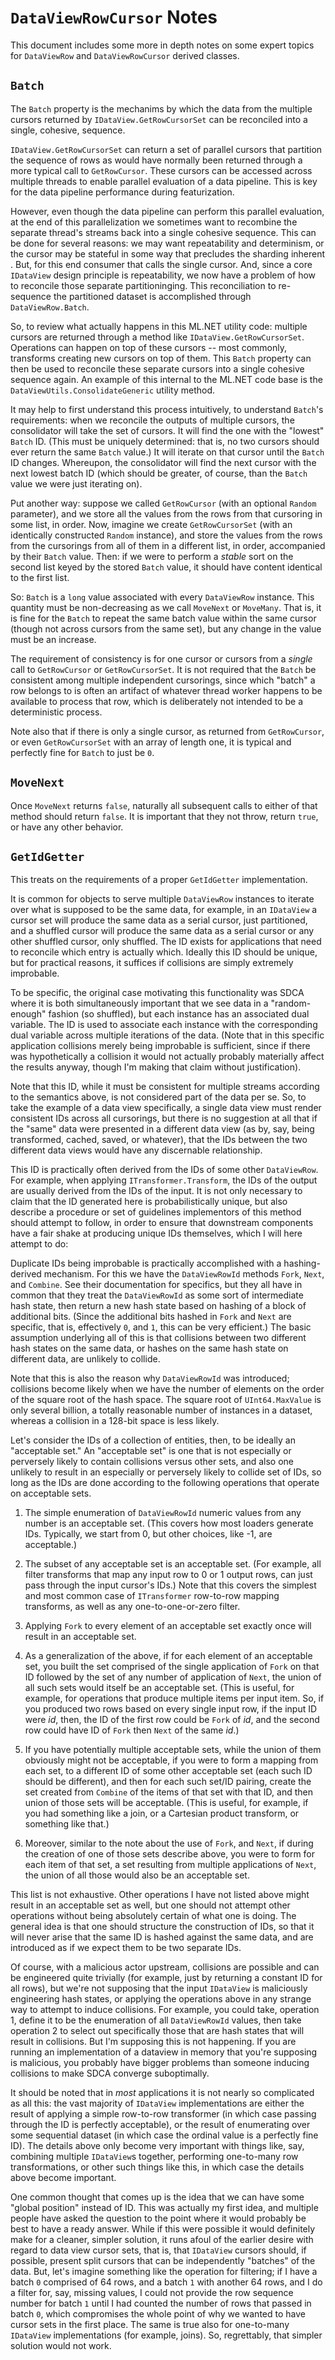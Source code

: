 ﻿# `DataViewRowCursor` Notes

This document includes some more in depth notes on some expert topics for
`DataViewRow` and `DataViewRowCursor` derived classes.

## `Batch`

The `Batch` property is the mechanims by which the data from the multiple
cursors returned by `IDataView.GetRowCursorSet` can be reconciled into a
single, cohesive, sequence.

`IDataView.GetRowCursorSet` can return a set of parallel cursors that
partition the sequence of rows as would have normally been returned through a
more typical call to `GetRowCursor`. These cursors can be accessed across
multiple threads to enable parallel evaluation of a data pipeline. This is key
for the data pipeline performance during featurization.

However, even though the data pipeline can perform this parallel evaluation,
at the end of this parallelization we sometimes want to recombine the separate
thread's streams back into a single cohesive sequence. This can be done for
several reasons: we may want repeatability and determinism, or the cursor may
be stateful in some way that precludes the sharding inherent . But, for this end consumer that calls
the single cursor. And, since a core `IDataView` design principle is
repeatability, we now have a problem of how to reconcile those separate
partitioninging. This reconciliation to re-sequence the partitioned dataset is
accomplished through `DataViewRow.Batch`.

So, to review what actually happens in this ML.NET utility code: multiple
cursors are returned through a method like `IDataView.GetRowCursorSet`.
Operations can happen on top of these cursors -- most commonly, transforms
creating new cursors on top of them. This `Batch` property can then be used to
reconcile these separate cursors into a single cohesive sequence again. An
example of this internal to the ML.NET code base is the
`DataViewUtils.ConsolidateGeneric` utility method.

It may help to first understand this process intuitively, to understand
`Batch`'s requirements: when we reconcile the outputs of multiple cursors, the
consolidator will take the set of cursors. It will find the one with the
"lowest" `Batch` ID. (This must be uniquely determined: that is, no two
cursors should ever return the same `Batch` value.) It will iterate on that
cursor until the `Batch` ID changes. Whereupon, the consolidator will find the
next cursor with the next lowest batch ID (which should be greater, of course,
than the `Batch` value we were just iterating on).

Put another way: suppose we called `GetRowCursor` (with an optional `Random`
parameter), and we store all the values from the rows from that cursoring in
some list, in order. Now, imagine we create `GetRowCursorSet` (with an
identically constructed `Random` instance), and store the values from the rows
from the cursorings from all of them in a different list, in order,
accompanied by their `Batch` value. Then: if we were to perform a *stable*
sort on the second list keyed by the stored `Batch` value, it should have
content identical to the first list.

So: `Batch` is a `long` value associated with every `DataViewRow` instance.
This quantity must be non-decreasing as we call `MoveNext` or `MoveMany`. That
is, it is fine for the `Batch` to repeat the same batch value within the same
cursor (though not across cursors from the same set), but any change in the
value must be an increase.

The requirement of consistency is for one cursor or cursors from a *single*
call to `GetRowCursor` or `GetRowCursorSet`. It is not required that the
`Batch` be consistent among multiple independent cursorings, since which
"batch" a row belongs to is often an artifact of whatever thread worker
happens to be available to process that row, which is deliberately not
intended to be a deterministic process.

Note also that if there is only a single cursor, as returned from
`GetRowCursor`, or even `GetRowCursorSet` with an array of length one, it is
typical and perfectly fine for `Batch` to just be `0`.

## `MoveNext`

Once `MoveNext` returns `false`, naturally all subsequent calls to either of
that method should return `false`. It is important that they not throw, return
`true`, or have any other behavior.

## `GetIdGetter`

This treats on the requirements of a proper `GetIdGetter` implementation.

It is common for objects to serve multiple `DataViewRow` instances to iterate
over what is supposed to be the same data, for example, in an `IDataView` a
cursor set will produce the same data as a serial cursor, just partitioned,
and a shuffled cursor will produce the same data as a serial cursor or any
other shuffled cursor, only shuffled. The ID exists for applications that need
to reconcile which entry is actually which. Ideally this ID should be unique,
but for practical reasons, it suffices if collisions are simply extremely
improbable.

To be specific, the original case motivating this functionality was SDCA where
it is both simultaneously important that we see data in a "random-enough"
fashion (so shuffled), but each instance has an associated dual variable. The
ID is used to associate each instance with the corresponding dual variable
across multiple iterations of the data. (Note that in this specific
application collisions merely being improbable is sufficient, since if there
was hypothetically a collision it would not actually probably materially
affect the results anyway, though I'm making that claim without
justification).

Note that this ID, while it must be consistent for multiple streams according
to the semantics above, is not considered part of the data per se. So, to take
the example of a data view specifically, a single data view must render
consistent IDs across all cursorings, but there is no suggestion at all that
if the "same" data were presented in a different data view (as by, say, being
transformed, cached, saved, or whatever), that the IDs between the two
different data views would have any discernable relationship.

This ID is practically often derived from the IDs of some other `DataViewRow`.
For example, when applying `ITransformer.Transform`, the IDs of the output are
usually derived from the IDs of the input. It is not only necessary to claim
that the ID generated here is probabilistically unique, but also describe a
procedure or set of guidelines implementors of this method should attempt to
follow, in order to ensure that downstream components have a fair shake at
producing unique IDs themselves, which I will here attempt to do:

Duplicate IDs being improbable is practically accomplished with a
hashing-derived mechanism. For this we have the `DataViewRowId` methods
`Fork`, `Next`, and `Combine`. See their documentation for specifics, but they
all have in common that they treat the `DataViewRowId` as some sort of
intermediate hash state, then return a new hash state based on hashing of a
block of additional bits. (Since the additional bits hashed in `Fork` and
`Next` are specific, that is, effectively `0`, and `1`, this can be very
efficient.) The basic assumption underlying all of this is that collisions
between two different hash states on the same data, or hashes on the same hash
state on different data, are unlikely to collide.

Note that this is also the reason why `DataViewRowId` was introduced;
collisions become likely when we have the number of elements on the order of
the square root of the hash space. The square root of `UInt64.MaxValue` is
only several billion, a totally reasonable number of instances in a dataset,
whereas a collision in a 128-bit space is less likely.

Let's consider the IDs of a collection of entities, then, to be ideally an
"acceptable set." An "acceptable set" is one that is not especially or
perversely likely to contain collisions versus other sets, and also one
unlikely to result in an especially or perversely likely to collide set of
IDs, so long as the IDs are done according to the following operations that
operate on acceptable sets.

1. The simple enumeration of `DataViewRowId` numeric values from any number is
   an acceptable set. (This covers how most loaders generate IDs. Typically,
   we start from 0, but other choices, like -1, are acceptable.)

2. The subset of any acceptable set is an acceptable set. (For example, all
   filter transforms that map any input row to 0 or 1 output rows, can just
   pass through the input cursor's IDs.) Note that this covers the simplest
   and most common case of `ITransformer` row-to-row mapping transforms, as
   well as any one-to-one-or-zero filter.

3. Applying `Fork` to every element of an acceptable set exactly once will
   result in an acceptable set.

4. As a generalization of the above, if for each element of an acceptable set,
   you built the set comprised of the single application of `Fork` on that ID
   followed by the set of any number of application of `Next`, the union of
   all such sets would itself be an acceptable set. (This is useful, for
   example, for operations that produce multiple items per input item. So, if
   you produced two rows based on every single input row, if the input ID were
   _id_, then, the ID of the first row could be `Fork` of _id_, and the second
   row could have ID of `Fork` then `Next` of the same _id_.)

5. If you have potentially multiple acceptable sets, while the union of them
   obviously might not be acceptable, if you were to form a mapping from each
   set, to a different ID of some other acceptable set (each such ID should be
   different), and then for each such set/ID pairing, create the set created
   from `Combine` of the items of that set with that ID, and then union of
   those sets will be acceptable. (This is useful, for example, if you had
   something like a join, or a Cartesian product transform, or something like
   that.)

6. Moreover, similar to the note about the use of `Fork`, and `Next`, if
   during the creation of one of those sets describe above, you were to form
   for each item of that set, a set resulting from multiple applications of
   `Next`, the union of all those would also be an acceptable set.

This list is not exhaustive. Other operations I have not listed above might
result in an acceptable set as well, but one should not attempt other
operations without being absolutely certain of what one is doing. The general
idea is that one should structure the construction of IDs, so that it will
never arise that the same ID is hashed against the same data, and are
introduced as if we expect them to be two separate IDs.

Of course, with a malicious actor upstream, collisions are possible and can be
engineered quite trivially (for example, just by returning a constant ID for
all rows), but we're not supposing that the input `IDataView` is maliciously
engineering hash states, or applying the operations above in any strange way
to attempt to induce collisions. For example, you could take, operation 1,
define it to be the enumeration of all `DataViewRowId` values, then take
operation 2 to select out specifically those that are hash states that will
result in collisions. But I'm supposing this is not happening. If you are
running an implementation of a dataview in memory that you're supposing is
malicious, you probably have bigger problems than someone inducing collisions
to make SDCA converge suboptimally.

It should be noted that in *most* applications it is not nearly so complicated
as all this: the vast majority of `IDataView` implementations are either the
result of applying a simple row-to-row transformer (in which case passing
through the ID is perfectly acceptable), or the result of enumerating over
some sequential dataset (in which case the ordinal value is a perfectly fine
ID). The details above only become very important with things like, say,
combining multiple `IDataView`s together, performing one-to-many row
transformations, or other such things like this, in which case the details
above become important.

One common thought that comes up is the idea that we can have some "global
position" instead of ID. This was actually my first idea, and multiple people
have asked the question to the point where it would probably be best to have a
ready answer. While if this were possible it would definitely make for a
cleaner, simpler solution, it runs afoul of the earlier desire with regard to
data view cursor sets, that is, that `IDataView` cursors should, if possible,
present split cursors that can be independently "batches" of the data. But,
let's imagine something like the operation for filtering; if I have a batch
`0` comprised of 64 rows, and a batch `1` with another 64 rows, and I do a
filter for, say, missing values, I could not provide the row sequence number
for batch `1` until I had counted the number of rows that passed in batch `0`,
which compromises the whole point of why we wanted to have cursor sets in the
first place. The same is true also for one-to-many `IDataView` implementations
(for example, joins). So, regrettably, that simpler solution would not work.